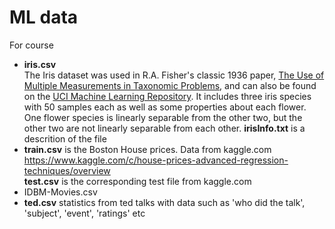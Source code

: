 # ML data
For course
* **iris.csv**  
  The Iris dataset was used in R.A. Fisher's classic 1936 paper, [The Use of Multiple Measurements in Taxonomic Problems](http://rcs.chemometrics.ru/Tutorials/classification/Fisher.pdf), and can also be found on the [UCI Machine Learning Repository](http://archive.ics.uci.edu/ml/).
  It includes three iris species with 50 samples each as well as some properties about each flower. One flower species is linearly separable from the other two, but the other two are not linearly separable from each other.
  **irisInfo.txt** is a descrition of the file
* **train.csv** is the Boston House prices. Data from kaggle.com  
https://www.kaggle.com/c/house-prices-advanced-regression-techniques/overview  
**test.csv** is the corresponding test file from kaggle.com
* IDBM-Movies.csv
* **ted.csv** statistics from ted talks with data such as 'who did the talk', 'subject', 'event', 'ratings' etc

